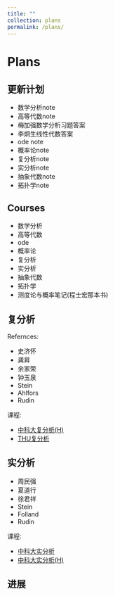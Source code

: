 ```yaml
---
title: ""
collection: plans
permalink: /plans/
---
```


# Plans

## 更新计划

- 数学分析note
- 高等代数note
- 梅加强数学分析习题答案
- 李炯生线性代数答案
- ode note
- 概率论note
- 复分析note
- 实分析note
- 抽象代数note
- 拓扑学note

## Courses

- 数学分析
- 高等代数
- ode
- 概率论
- 复分析
- 实分析
- 抽象代数
- 拓扑学
- 测度论与概率笔记(程士宏那本书)

## 复分析

Refernces:

- 史济怀
- 龚昇
- 余家荣
- 钟玉泉
- Stein
- Ahlfors
- Rudin

课程:

- [中科大复分析(H)](https://tysunseven.github.io/video/Complex%20Analysis%202020S.html)
- [THU复分析](https://www.bilibili.com/video/BV1US4y1F77R/)

## 实分析

- 周民强
- 夏道行
- 徐君祥
- Stein
- Folland
- Rudin

课程:

- [中科大实分析](https://tysunseven.github.io/video/Real_Analysis_2022.html)
- [中科大实分析(H)](https://tysunseven.github.io/video/Real_Analysis_2020.html)

## 进展

